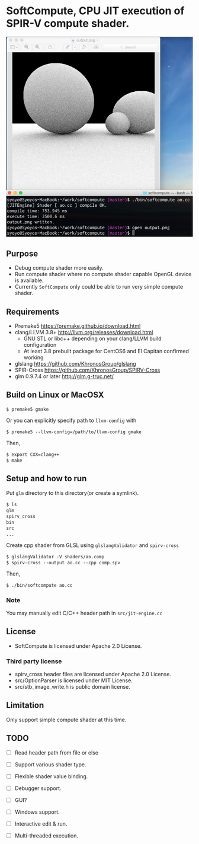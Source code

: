 # SoftCompute, CPU JIT execution of SPIR-V compute shader.

![](screenshot/ao.png)

## Purpose

* Debug compute shader more easily.
* Run compute shader where no compute shader capable OpenGL device is available.
* Currently `SoftCompute` only could be able to run very simple compute shader.

## Requirements

* Premake5 https://premake.github.io/download.html
* clang/LLVM 3.8+ http://llvm.org/releases/download.html
  * GNU STL or libc++ depending on your clang/LLVM build configuration
  * At least 3.8 prebuilt package for CentOS6 and El Capitan confirmed working
* glslang https://github.com/KhronosGroup/glslang
* SPIR-Cross https://github.com/KhronosGroup/SPIRV-Cross
* glm 0.9.7.4 or later http://glm.g-truc.net/


## Build on Linux or MacOSX

    $ premake5 gmake

Or you can explicitly specify path to `llvm-config` with

    $ premake5 --llvm-config=/path/to/llvm-config gmake

Then,

    $ export CXX=clang++
    $ make

## Setup and how to run

Put `glm` directory to this directory(or create a symlink).

    $ ls
    glm
    spirv_cross
    bin
    src
    ... 

Create cpp shader from GLSL using `glslangValidator` and `spirv-cross`

    $ glslangValidator -V shaders/ao.comp
    $ spirv-cross --output ao.cc --cpp comp.spv

Then,

    $ ./bin/softcompute ao.cc

### Note

You may manually edit C/C++ header path in `src/jit-engine.cc`

## License

* SoftCompute is licensed under Apache 2.0 License.

### Third party license

* spirv_cross header files are licensed under Apache 2.0 License.
* src/OptionParser is licensed under MIT License.
* src/stb_image_write.h is public domain license.


## Limitation

Only support simple compute shader at this time.

## TODO

* [ ] Read header path from file or else
* [ ] Support various shader type.
* [ ] Flexible shader value binding.
* [ ] Debugger support.
* [ ] GUI?
* [ ] Windows support.
* [ ] Interactive edit & run.
* [ ] Multi-threaded execution.

